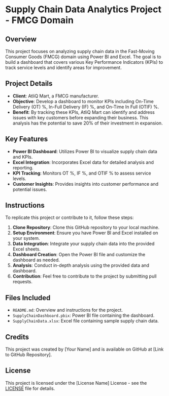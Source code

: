 # Supply Chain Data Analytics Project - FMCG Domain

## Overview
This project focuses on analyzing supply chain data in the Fast-Moving Consumer Goods (FMCG) domain using Power BI and Excel. The goal is to build a dashboard that covers various Key Performance Indicators (KPIs) to track service levels and identify areas for improvement.

## Project Details
- **Client**: AtliQ Mart, a FMCG manufacturer.
- **Objective**: Develop a dashboard to monitor KPIs including On-Time Delivery (OT) %, In-Full Delivery (IF) %, and On-Time In Full (OTIF) %.
- **Benefit**: By tracking these KPIs, AtliQ Mart can identify and address issues with key customers before expanding their business. This analysis has the potential to save 20% of their investment in expansion.

## Key Features
- **Power BI Dashboard**: Utilizes Power BI to visualize supply chain data and KPIs.
- **Excel Integration**: Incorporates Excel data for detailed analysis and reporting.
- **KPI Tracking**: Monitors OT %, IF %, and OTIF % to assess service levels.
- **Customer Insights**: Provides insights into customer performance and potential issues.

## Instructions
To replicate this project or contribute to it, follow these steps:
1. **Clone Repository**: Clone this GitHub repository to your local machine.
2. **Setup Environment**: Ensure you have Power BI and Excel installed on your system.
3. **Data Integration**: Integrate your supply chain data into the provided Excel sheets.
4. **Dashboard Creation**: Open the Power BI file and customize the dashboard as needed.
5. **Analysis**: Conduct in-depth analysis using the provided data and dashboard.
6. **Contribution**: Feel free to contribute to the project by submitting pull requests.

## Files Included
- `README.md`: Overview and instructions for the project.
- `SupplyChainDashboard.pbix`: Power BI file containing the dashboard.
- `SupplyChainData.xlsx`: Excel file containing sample supply chain data.

## Credits
This project was created by [Your Name] and is available on GitHub at [Link to GitHub Repository].

## License
This project is licensed under the [License Name] License - see the [LICENSE](LICENSE) file for details.

